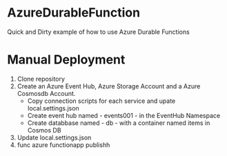 # AzureDurableFunction
Quick and Dirty example of how to use Azure Durable Functions

# Manual Deployment
1. Clone repository
2. Create an Azure Event Hub, Azure Storage Account and a Azure Cosmosdb Account.
    * Copy connection scripts for each service and upate local.settings.json 
    * Create event hub named - events001 - in the EventHub Namespace
    * Create databbase named - db - with a container named items in Cosmos DB
3. Update local.settings.json 
4. func azure functionapp publishh <func name>
